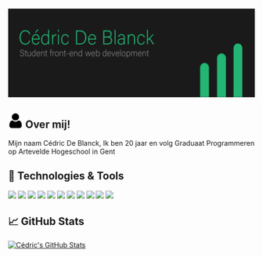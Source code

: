 [![Header](https://github.com/CedricDeBlanck/CedricDeBlanck/blob/main/Middel%202-100.jpg?raw=true "Header")](http://www.cedricdeblanck.be/)

## <img src="https://raw.githubusercontent.com/CedricDeBlanck/CedricDeBlanck/22478a74677759b65e660fd891123654dc605166/user.svg" width="30px" color="#2bbc8a"> Over mij!
Mijn naam Cédric De Blanck, Ik ben 20 jaar en volg Graduaat Programmeren op Artevelde Hogeschool in Gent


## 🔧 Technologies & Tools

![](https://img.shields.io/badge/OS-Mac-informational?style=flat&logo=apple&logoColor=white&color=2bbc8a)
![](https://img.shields.io/badge/OS-Windows-informational?style=flat&logo=windows&logoColor=white&color=2bbc8a)
![](https://img.shields.io/badge/Editor-Visual%20studio%20code-informational?style=flat&logo=visual-studio-code&logoColor=white&color=2bbc8a)
![](https://img.shields.io/badge/Editor-Eclipse%20IDE-informational?style=flat&logo=eclipse-ide&logoColor=white&color=2bbc8a)
![](https://img.shields.io/badge/Code-html-informational?style=flat&logo=html5&logoColor=white&color=2bbc8a)
![](https://img.shields.io/badge/Code-CSS-informational?style=flat&logo=css3&logoColor=white&color=2bbc8a)
![](https://img.shields.io/badge/Code-JavaScript-informational?style=flat&logo=javascript&logoColor=white&color=2bbc8a)
![](https://img.shields.io/badge/Code-React-informational?style=flat&logo=react&logoColor=white&color=2bbc8a)
![](https://img.shields.io/badge/Code-graphql-informational?style=flat&logo=graphql&logoColor=white&color=2bbc8a)
![](https://img.shields.io/badge/Code-php-informational?style=flat&logo=php&logoColor=white&color=2bbc8a)
![](https://img.shields.io/badge/Code-java-informational?style=flat&logo=java&logoColor=white&color=2bbc8a)

## &#x1f4c8; GitHub Stats
<a href="https://github.com/CedricDeBlanck/CedricDeBlanck">
  <img align="center" src="https://github-readme-stats.vercel.app/api?username=CedricDeBlanck&show_icons=true&line_height=27&count_private=true&title_color=ffffff&text_color=c9cacc&icon_color=2bbc8a&bg_color=1d1f21" alt="Cédric's GitHub Stats" />  


